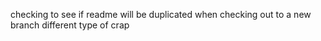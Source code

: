 checking to see if readme will be duplicated when checking out to a new branch
different type of crap